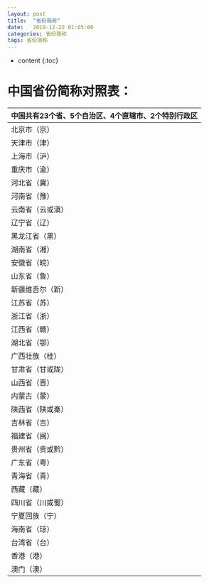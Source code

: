 ```yaml
---
layout: post
title:  "省份简称"
date:   2019-12-22 01:05:00
categories: 省份简称
tags: 省份简称
---
```




* content
{:toc}







# 中国省份简称对照表：

| 中国共有23个省、5个自治区、4个直辖市、2个特别行政区 |
| --------------------------------------------------- |
| 北京市（京）                                        |
| 天津市（津）                                        |
| 上海市（沪）                                        |
| 重庆市（渝）                                        |
| 河北省（冀）                                        |
| 河南省（豫）                                        |
| 云南省（云或滇）                                    |
| 辽宁省（辽）                                        |
| 黑龙江省（黑）                                      |
| 湖南省（湘）                                        |
| 安徽省（皖）                                        |
| 山东省（鲁）                                        |
| 新疆维吾尔（新）                                    |
| 江苏省（苏）                                        |
| 浙江省（浙）                                        |
| 江西省（赣）                                        |
| 湖北省（鄂）                                        |
| 广西壮族（桂）                                      |
| 甘肃省（甘或陇）                                    |
| 山西省（晋）                                        |
| 内蒙古（蒙）                                        |
| 陕西省（陕或秦）                                    |
| 吉林省（吉）                                        |
| 福建省（闽）                                        |
| 贵州省（贵或黔）                                    |
| 广东省（粤）                                        |
| 青海省（青）                                        |
| 西藏（藏）                                          |
| 四川省（川或蜀）                                    |
| 宁夏回族（宁）                                      |
| 海南省（琼）                                        |
| 台湾省（台）                                        |
| 香港（港）                                          |
| 澳门（澳）                                          |

